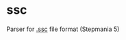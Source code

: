 # ssc

Parser for [.ssc](https://github.com/stepmania/stepmania/wiki/ssc) file format (Stepmania 5)
